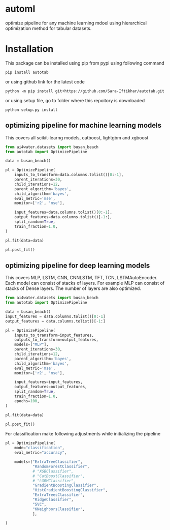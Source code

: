 # automl

optimize pipeline for any machine learning mdoel using hierarchical optimization 
method for tabular datasets.

# Installation

This package can be installed using pip from pypi using following command

    pip install autotab
    
or using github link for the latest code

	python -m pip install git+https://github.com/Sara-Iftikhar/autotab.git

or using setup file, go to folder where this repoitory is downloaded

    python setup.py install

## optimizing pipeline for machine learning models

This covers all scikit-learng models, catboost, lightgbm and xgboost

```python
from ai4water.datasets import busan_beach
from autotab import OptimizePipeline

data = busan_beach()

pl = OptimizePipeline(
    inputs_to_transform=data.columns.tolist()[0:-1],
    parent_iterations=30,
    child_iterations=12,
    parent_algorithm='bayes',
    child_algorithm='bayes',
    eval_metric='mse',
    monitor=['r2', 'nse'],

    input_features=data.columns.tolist()[0:-1],
    output_features=data.columns.tolist()[-1:],
    split_random=True,
    train_fraction=1.0,
)

pl.fit(data=data)

pl.post_fit()
```

## optimizing pipeline for deep learning models
This covers MLP, LSTM, CNN, CNNLSTM, TFT, TCN, LSTMAutoEncoder.
Each model can consist of stacks of layers. For example MLP can consist of 
stacks of Dense layers. The number of layers are also optimized.

```python
from ai4water.datasets import busan_beach
from autotab import OptimizePipeline

data = busan_beach()
input_features = data.columns.tolist()[0:-1]
output_features = data.columns.tolist()[-1:]

pl = OptimizePipeline(
    inputs_to_transform=input_features,
    outputs_to_transform=output_features,    
    models=["MLP"],
    parent_iterations=30,
    child_iterations=12,
    parent_algorithm='bayes',
    child_algorithm='bayes',
    eval_metric='mse',
    monitor=['r2', 'nse'],

    input_features=input_features,
    output_features=output_features,
    split_random=True,
    train_fraction=1.0,
    epochs=100, 
)

pl.fit(data=data)

pl.post_fit()
```


For classification make following adjustments while initializing the pipeline
```python
pl = OptimizePipeline(
    mode="classification",
    eval_metric="accuracy",

    models=["ExtraTreeClassifier",
            "RandomForestClassifier",
            # "XGBClassifier",
            # "CatBoostClassifier",
            # "LGBMClassifier",
            "GradientBoostingClassifier",
            "HistGradientBoostingClassifier",
            "ExtraTreesClassifier",
            "RidgeClassifier",
            "SVC",
            "KNeighborsClassifier",
            ],

)
```